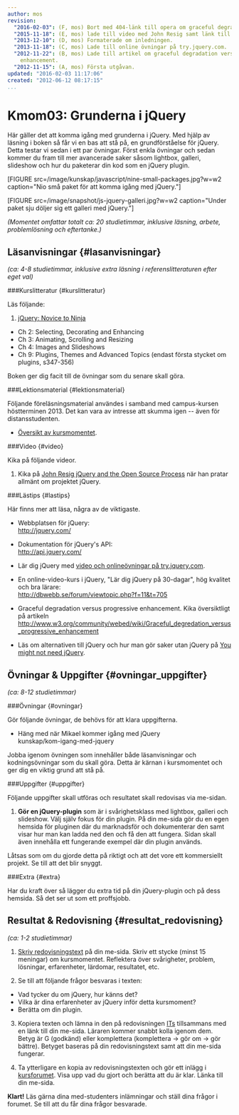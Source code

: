 ```yaml
---
author: mos
revision:
  "2016-02-03": (F, mos) Bort med 404-länk till opera om graceful degradation.
  "2015-11-18": (E, mos) lade till video med John Resig samt länk till youmightnotneedjquery.
  "2013-12-10": (D, mos) Formaterade om inledningen.
  "2013-11-18": (C, mos) Lade till online övningar på try.jquery.com.
  "2012-11-22": (B, mos) Lade till artikel om graceful degradation versus progressive
    enhancement.
  "2012-11-15": (A, mos) Första utgåvan.
updated: "2016-02-03 11:17:06"
created: "2012-06-12 08:17:15"
...
```

Kmom03: Grunderna i jQuery
==================================

Här gäller det att komma igång med grunderna i jQuery. Med hjälp av läsning i boken så får vi en bas att stå på, en grundförståelse för jQuery. Detta testar vi sedan i ett par övningar. Först enkla övningar och sedan kommer du fram till mer avancerade saker såsom lightbox, galleri, slideshow och hur du paketerar din kod som en jQuery plugin.

[FIGURE src=/image/kunskap/javascript/nine-small-packages.jpg?w=w2 caption="Nio små paket för att komma igång med jQuery."]

[FIGURE src=/image/snapshot/js-jquery-galleri.jpg?w=w2 caption="Under paket sju döljer sig ett galleri med jQuery."]

*(Momentet omfattar totalt ca: 20 studietimmar, inklusive läsning, arbete, problemlösning och eftertanke.)*


Läsanvisningar  {#lasanvisningar}
---------------------------------

*(ca: 4-8 studietimmar, inklusive extra läsning i referenslitteraturen efter eget val)*


###Kurslitteratur  {#kurslitteratur}

Läs följande:

1. [jQuery: Novice to Ninja](kunskap/boken-jquery-novice-to-ninja)
  * Ch 2: Selecting, Decorating and Enhancing
  * Ch 3: Animating, Scrolling and Resizing
  * Ch 4: Images and Slideshows
  * Ch 9: Plugins, Themes and Advanced Topics (endast första stycket om plugins, s347-356)

Boken ger dig facit till de övningar som du senare skall göra.


###Lektionsmaterial  {#lektionsmaterial}

Följande föreläsningsmaterial användes i samband med campus-kursen höstterminen 2013. Det kan vara av intresse att skumma igen -- även för distansstudenten.

* [Översikt av kursmomentet](https://dl.dropboxusercontent.com/u/24315211/javascript/javascript-kmom03-ht13.pdf).



###Video  {#video}

Kika på följande videor.

1. Kika på [John Resig jQuery and the Open Source Process](https://vimeo.com/32957711) när han pratar allmänt om projektet jQuery.



###Lästips {#lastips}

Här finns mer att läsa, några av de viktigaste.

* Webbplatsen för jQuery:  
  <a href='http://jquery.com/'>http://jquery.com/</a>

* Dokumentation för jQuery's API:  
  <a href='http://api.jquery.com/'>http://api.jquery.com/</a>

* Lär dig jQuery med [video och onlineövningar på try.jquery.com](http://try.jquery.com/).

* En online-video-kurs i jQuery, "Lär dig jQuery på 30-dagar", hög kvalitet och bra lärare:  
  <a href='http://dbwebb.se/forum/viewtopic.php?f=11&t=705'>http://dbwebb.se/forum/viewtopic.php?f=11&t=705</a>

* Graceful degradation versus progressive enhancement. Kika översiktligt på artikeln
  <a href='http://www.w3.org/community/webed/wiki/Graceful_degredation_versus_progressive_enhancement'>http://www.w3.org/community/webed/wiki/Graceful_degredation_versus_progressive_enhancement</a>

* Läs om alternativen till jQuery och hur man gör saker utan jQuery på [You might not need jQuery](http://youmightnotneedjquery.com/).



Övningar & Uppgifter  {#ovningar_uppgifter}
-------------------------------------------

*(ca: 8-12 studietimmar)*


###Övningar {#ovningar}

Gör följande övningar, de behövs för att klara uppgifterna. 

* Häng med när Mikael kommer igång med jQuery  
  kunskap/kom-igang-med-jquery
   
Jobba igenom övningen som innehåller både läsanvisningar och kodningsövningar som du skall göra. Detta är kärnan i kursmomentet och ger dig en viktig grund att stå på.



###Uppgifter {#uppgifter}

Följande uppgifter skall utföras och resultatet skall redovisas via me-sidan.

1. **Gör en jQuery-plugin** som är i svårighetsklass med lightbox, galleri och slideshow. Välj själv fokus för din plugin. På din me-sida gör du en egen hemsida för pluginen där du marknadsför och dokumenterar den samt visar hur man kan ladda ned den och få den att fungera. Sidan skall även innehålla ett fungerande exempel där din plugin används.

Låtsas som om du gjorde detta på riktigt och att det vore ett kommersiellt projekt. Se till att det blir snyggt.



###Extra {#extra}

Har du kraft över så lägger du extra tid på din jQuery-plugin och på dess hemsida. Så det ser ut som ett proffsjobb.



Resultat & Redovisning  {#resultat_redovisning}
-----------------------------------------------

*(ca: 1-2 studietimmar)*

1. [Skriv redovisningstext](kunskap/att-skriva-en-bra-redovisningstext) på din me-sida. Skriv ett stycke (minst 15 meningar) om kursmomentet. Reflektera över svårigheter, problem, lösningar, erfarenheter, lärdomar, resultatet, etc.

2. Se till att följande frågor besvaras i texten:
  * Vad tycker du om jQuery, hur känns det?
  * Vilka är dina erfarenheter av jQuery inför detta kursmoment?
  * Berätta om din plugin.

3. Kopiera texten och lämna in den på redovisningen [ITs](bth#its) tillsammans med en länk till din me-sida. Läraren kommer snabbt kolla igenom dem. Betyg är G (godkänd) eller komplettera (komplettera -> gör om -> gör bättre). Betyget baseras på din redovisningstext samt att din me-sida fungerar.

4. Ta ytterligare en kopia av redovisningstexten och gör ett inlägg i [kursforumet](forum/utbildning/javascript). Visa upp vad du gjort och berätta att du är klar. Länka till din me-sida.


**Klart!** Läs gärna dina med-studenters inlämningar och ställ dina frågor i forumet. Se till att du får dina frågor besvarade.
